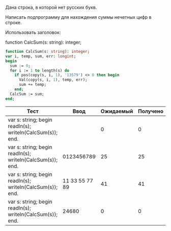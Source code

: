 Дана строка, в которой нет русских букв.

Написать подпрограмму для нахождения суммы нечетных цифр в строке.

Использовать заголовок:

function CalcSum(s: string): integer;

```pascal
function CalcSum(s: string): integer;
var i, temp, sum, err: longint;
begin
  sum := 0;
  for i := 1 to length(s) do
    if pos(copy(s, i, 1), '13579') <> 0 then begin
      Val(copy(s, i, 1), temp, err);
      sum += temp;
    end;
  CalcSum := sum;
end;
```

| Тест                                                      | Ввод           | Ожидаемый | Получено |
|-----------------------------------------------------------|----------------|-----------|----------|
| var s: string; begin readln(s); writeln(CalcSum(s)); end. |                | 0         | 0        |
| var s: string; begin readln(s); writeln(CalcSum(s)); end. | 0123456789     | 25        | 25       |
| var s: string; begin readln(s); writeln(CalcSum(s)); end. | 11 33 55 77 89 | 41        | 41       |
| var s: string; begin readln(s); writeln(CalcSum(s)); end. | 24680          | 0         | 0        |
